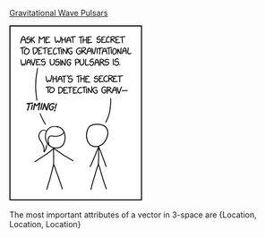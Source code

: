 [Gravitational Wave Pulsars](https://xkcd.com/2358)

![Gravitational Wave Pulsars](./random_comic.png)

The most important attributes of a vector in 3-space are {Location, Location, Location}

